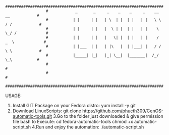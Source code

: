                       ######################################################################
                      #            _       _     _    _    _     _    __     __            #
                      #           | |     | |   | \  | |  | |   | |   \ \   / /            #
                      #           | |     | |   |  \ | |  | |   | |    \ \_/ /             #
                      #           | |     | |   |   \| |  | |   | |    /  _  \             #
                      #           | |___  | |   | |\   |  | |___| |   / /   \ \            #
                      #           |_____| |_|   |_| \__|  |_______|  /_/     \_\           #
                      #                                                                    #
                      #                                                                    #
                      ######################################################################

USAGE:
1. Install GIT Package on your Fedora distro:
yum install -y git
2. Download LinuxScripts:
git clone https://github.com/phucth309/CenOS-automatic-tools.git
3.Go to the folder just downloaded & give permission file bash to Execute:
cd fedora-automatic-tools
chmod +x automatic-script.sh
4.Run and enjoy the automation:
./automatic-script.sh

